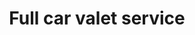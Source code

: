 ---
title: "Full car valet service"
alt: "Complete service covering both the exterior and interior of the vehicle, including waxing, polishing, and upholstery cleaning"
description: "Complete service including waxing, polishing, and upholstery cleaning"
category: "mobile-car-wash"
subcategory: "full-car-valet"
task: "full-car-valet"
image: "/mobile-car-wash/full-car-valet.png"
ogImage: "/mobile-car-wash/full-car-valet.png"
colour: "red"
pathtxt: "Full car valet"
published: true
---